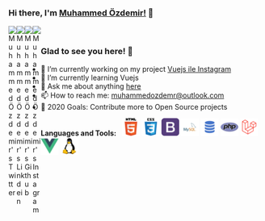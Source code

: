 ### Hi there, I'm [Muhammed Özdemir!](https://github.com/muhammedozdemr) 👋
<a href="https://twitter.com/muhammedozdem1r">
  <img align="left" alt="Muhammed Özdemir's Twitter" width="16px" src="https://cdn.jsdelivr.net/npm/simple-icons@v3/icons/twitter.svg" />
</a>
<a href="https://www.linkedin.com/in/muhammedozdemr/">
  <img align="left" alt="Muhammed Özdemir's Linkdein" width="16px" src="https://cdn.jsdelivr.net/npm/simple-icons@v3/icons/linkedin.svg" />
</a>
<a href="https://github.com/muhammedozdemr">
  <img align="left" alt="Muhammed Özdemir's Github" width="16px" src="https://cdn.jsdelivr.net/npm/simple-icons@v3/icons/github.svg" />
</a>
<a href="https://instagram.com/_mozdemr">
  <img align="left" alt="Muhammed Özdemir's Instagram" width="16px" src="https://cdn.jsdelivr.net/npm/simple-icons@v3/icons/instagram.svg" />
</a>

<br />

### Glad to see you here! 🤩 &nbsp;

- 🔭 I’m currently working on my project [Vuejs ile Instagram](https://github.com/muhammedozdemr/Application-with-Vuejs)
- 🌱 I’m currently learning Vuejs
- 💬 Ask me about anything [here](https://github.com/muhammedozdemr/muhammedozdemr)
- 📫 How to reach me: muhammedozdemr@outlook.com <br>
- 🥅 2020 Goals: Contribute more to Open Source projects

**Languages and Tools:** &nbsp;
<code><img height="35" src="https://raw.githubusercontent.com/github/explore/80688e429a7d4ef2fca1e82350fe8e3517d3494d/topics/html/html.png"></code>
<code><img height="35" src="https://raw.githubusercontent.com/github/explore/80688e429a7d4ef2fca1e82350fe8e3517d3494d/topics/css/css.png"></code>
<code><img height="35" src="https://raw.githubusercontent.com/github/explore/80688e429a7d4ef2fca1e82350fe8e3517d3494d/topics/bootstrap/bootstrap.png"></code>
<code><img height="35" src="https://raw.githubusercontent.com/github/explore/80688e429a7d4ef2fca1e82350fe8e3517d3494d/topics/mysql/mysql.png"></code>
<code><img height="35" src="https://raw.githubusercontent.com/github/explore/80688e429a7d4ef2fca1e82350fe8e3517d3494d/topics/sql/sql.png"></code>
<code><img height="35" src="https://raw.githubusercontent.com/github/explore/56a826d05cf762b2b50ecbe7d492a839b04f3fbf/topics/php/php.png"></code>
<code><img height="35" src="https://raw.githubusercontent.com/github/explore/80688e429a7d4ef2fca1e82350fe8e3517d3494d/topics/laravel/laravel.png"></code>
<code><img height="35" src="https://raw.githubusercontent.com/github/explore/80688e429a7d4ef2fca1e82350fe8e3517d3494d/topics/vue/vue.png"></code>
<code><img height="35" src="https://raw.githubusercontent.com/github/explore/80688e429a7d4ef2fca1e82350fe8e3517d3494d/topics/linux/linux.png"></code>




